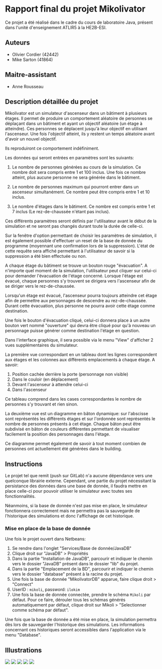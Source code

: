 # Rapport final du projet Mikolivator
Ce projet a été réalisé dans le cadre du cours de laboratoire Java, présent dans l'unité d'enseignement ATLIR5 à la HE2B-ESI.

## Auteurs
- Olivier Cordier (42442)
- Mike Sarton (41864)

## Maitre-assistant
- Anne Rousseau

## Description détaillée du projet
Mikolivator est un simulateur d'ascenseur dans un bâtiment à plusieurs étages. Il permet de produire un comportement aléatoire de personnes se déplaçant dans un bâtiment et ayant un objectif aléatoire (un étage à atteindre). Ces personnes se déplacent jusqu'à leur objectif en utilisant l'ascenseur. Une fois l'objectif atteint, ils y restent un temps aléatoire avant d'avoir un nouvel objectif.

Ils reproduiront ce comportement indéfiniment.

Les données qui seront entrées en paramètres sont les suivants:
1.  Le nombre de personnes générées au cours de la simulation. Ce nombre doit sera compris entre 1 et 100 inclus. Une fois ce nombre atteint, plus aucune personne ne sera générée dans le bâtiment.

2.  Le nombre de personnes maximum qui pourront entrer dans un ascenseur simultanément. Ce nombre peut être compris entre 1 et 10 inclus.

3.  Le nombre d'étages dans le bâtiment. Ce nombre est compris entre 1 et 7 inclus (Le rez-de-chaussée n'étant pas inclus).

Ces différents paramètres seront définis par l'utilisateur avant le début de la simulation et ne seront pas changés durant toute la durée de celle-ci.

Sur la fenêtre d'option permettant de choisir les paramètres de simulation, il est également possible d'effectuer un reset de la base de donnée du programme (moyennant une confirmation lors de la suppression). L'état de cette requête sera affiché permettant à l'utilisateur de savoir si la suppression a été bien effectuée ou non.

A chaque étage du bâtiment se trouve un bouton rouge "évacuation". A n'importe quel moment de la simulation, l'utilisateur peut cliquer sur celui-ci pour demander l'évacuation de l'étage concerné. Lorsque l'étage est évacué, chaque personnes s'y trouvent se dirigera vers l'ascenseur afin de se diriger vers le rez-de-chaussée.

Lorsqu'un étage est évacué, l'ascenseur pourra toujours atteindre cet étage afin de permettre aux personnages de descendre au rez-de-chaussée. Durant cette évacuation, plus personne ne pourra avoir cette étage comme destination.

Une fois le bouton d'évacuation cliqué, celui-ci donnera place à un autre bouton vert nommé "ouverture" qui devra être cliqué pour qu'à nouveau un personnage puisse générer comme destination l'étage en question.

Dans l'interface graphique, il sera possible via le menu "View" d'afficher 2 vues supplémentaires du simulateur.

La première vue correspondant en un tableau dont les lignes correspondent aux étages et les colonnes aux différents emplacements à chaque étage. A savoir:

1. Position cachée derrière la porte (personnage non visible)
2. Dans le couloir (en déplacement)
3. Devant l'ascenseur à attendre celui-ci
4. Dans l'ascenseur

Ce tableau comprend dans les cases correspondantes le nombre de personnes s'y trouvant et rien sinon.

La deuxième vue est un diagramme en bâton dynamique: sur l'abscisse sont représentés les différents étages et sur l'ordonnée sont représentés le nombre de personnes présents à cet étage. Chaque bâton peut être subdivisé en bâton de couleurs différentes permettant de visualiser facilement la position des personnages dans l'étage.

Ce diagramme permet également de savoir à tout moment combien de personnes ont actuellement été générées dans le building.

## Instructions
Le projet tel que remit (push sur GitLab) n'a aucune dépendance vers une quelconque librairie externe. Cependant, une partie du projet nécessitant la persistance des données dans une base de donnée, il faudra mettre en place celle-ci pour pouvoir utiliser le simulateur avec toutes ses fonctionnalités.

Néanmoins, si la base de donnée n'est pas mise en place, le simulateur fonctionnera correctement mais ne permettra pas la sauvegarde de l'historique des simulations et donc l'affichage de cet historique.

### Mise en place de la base de donnée
Une fois le projet ouvert dans Netbeans:

1.  Se rendre dans l'onglet "Services/Base de donnée/JavaDB"
2.  Clique droit sur "JavaDB" > Propriétés
3.  Dans la partie "Installation de JavaDB", parcourir et indiquer le chemin vers le dossier "JavaDB" présent dans le dossier "lib" du projet.
4.  Dans la partie "Emplacement de la BD", parcourir et indiquer le chemin vers le dossier "database" présent à la racine du projet.
5.  Une fois la base de donnée "MikolivatorDB" apparue, faire clique droit > "Connect"
6.  UserID : `mikoli`, password: `ilokim`
7.  Une fois la base de donnée connectée, prendre le schéma `Mikoli` par défaut. Pour ce faire, dérouler tous les schémas générés automatiquement par défaut, clique droit sur Mikoli > "Selectionner comme schéma par défaut".

Une fois que la base de donnée a été mise en place, la simulation permettra dès lors de sauvegarder l'historique des simulations. Les informations concernant ces historiques seront accessibles dans l'application via le menu "Database".

## Illustrations
![](pictures/start.png)
![](pictures/config.png)
![](pictures/simulation.png)
![](pictures/realTimeInfos2.png)
![](pictures/realTimeInfo.png)
